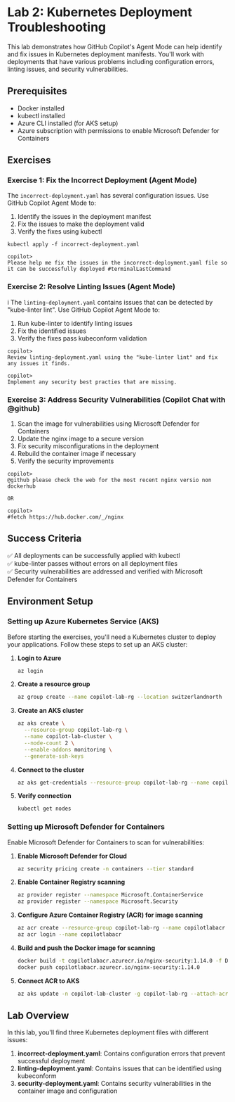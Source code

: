 # Lab 2: Kubernetes Deployment Troubleshooting

This lab demonstrates how GitHub Copilot's Agent Mode can help identify and fix issues in Kubernetes deployment manifests. You'll work with deployments that have various problems including configuration errors, linting issues, and security vulnerabilities.

## Prerequisites

- Docker installed
- kubectl installed 
- Azure CLI installed (for AKS setup)
- Azure subscription with permissions to enable Microsoft Defender for Containers


## Exercises

### Exercise 1: Fix the Incorrect Deployment (Agent Mode)

The `incorrect-deployment.yaml` has several configuration issues. Use GitHub Copilot Agent Mode to:

1. Identify the issues in the deployment manifest
2. Fix the issues to make the deployment valid
3. Verify the fixes using kubectl

```
kubectl apply -f incorrect-deployment.yaml
```

```
copilot> 
Please help me fix the issues in the incorrect-deployment.yaml file so it can be successfully deployed #terminalLastCommand 
```

### Exercise 2: Resolve Linting Issues (Agent Mode)
i
The `linting-deployment.yaml` contains issues that can be detected by "kube-linter lint". Use GitHub Copilot Agent Mode to:

1. Run kube-linter to identify linting issues
2. Fix the identified issues
3. Verify the fixes pass kubeconform validation

```
copilot> 
Review linting-deployment.yaml using the "kube-linter lint" and fix any issues it finds.  

copilot> 
Implement any security best practies that are missing.
```

### Exercise 3: Address Security Vulnerabilities (Copilot Chat with @github)

1. Scan the image for vulnerabilities using Microsoft Defender for Containers
2. Update the nginx image to a secure version
3. Fix security misconfigurations in the deployment
4. Rebuild the container image if necessary
5. Verify the security improvements

```
copilot> 
@github please check the web for the most recent nginx versio non dockerhub

OR

copilot>
#fetch https://hub.docker.com/_/nginx
```

## Success Criteria

✅ All deployments can be successfully applied with kubectl  
✅ kube-linter passes without errors on all deployment files  
✅ Security vulnerabilities are addressed and verified with Microsoft Defender for Containers

## Environment Setup

### Setting up Azure Kubernetes Service (AKS)

Before starting the exercises, you'll need a Kubernetes cluster to deploy your applications. Follow these steps to set up an AKS cluster:

1. **Login to Azure**
   ```bash
   az login
   ```

2. **Create a resource group**
   ```bash
   az group create --name copilot-lab-rg --location switzerlandnorth 
   ```

3. **Create an AKS cluster**
   ```bash
   az aks create \
     --resource-group copilot-lab-rg \
     --name copilot-lab-cluster \
     --node-count 2 \
     --enable-addons monitoring \
     --generate-ssh-keys
   ```

4. **Connect to the cluster**
   ```bash
   az aks get-credentials --resource-group copilot-lab-rg --name copilot-lab-cluster
   ```

5. **Verify connection**
   ```bash
   kubectl get nodes
   ```

### Setting up Microsoft Defender for Containers

Enable Microsoft Defender for Containers to scan for vulnerabilities:

1. **Enable Microsoft Defender for Cloud**
   ```bash
   az security pricing create -n containers --tier standard
   ```

2. **Enable Container Registry scanning**
   ```bash
   az provider register --namespace Microsoft.ContainerService
   az provider register --namespace Microsoft.Security
   ```

3. **Configure Azure Container Registry (ACR) for image scanning**
   ```bash
   az acr create --resource-group copilot-lab-rg --name copilotlabacr --sku Standard
   az acr login --name copilotlabacr
   ```

4. **Build and push the Docker image for scanning**
   ```bash
   docker build -t copilotlabacr.azurecr.io/nginx-security:1.14.0 -f Dockerfile .
   docker push copilotlabacr.azurecr.io/nginx-security:1.14.0
   ```

5. **Connect ACR to AKS**
   ```bash
   az aks update -n copilot-lab-cluster -g copilot-lab-rg --attach-acr copilotlabacr
   ```

## Lab Overview

In this lab, you'll find three Kubernetes deployment files with different issues:

1. **incorrect-deployment.yaml**: Contains configuration errors that prevent successful deployment
2. **linting-deployment.yaml**: Contains issues that can be identified using kubeconform
3. **security-deployment.yaml**: Contains security vulnerabilities in the container image and configuration
